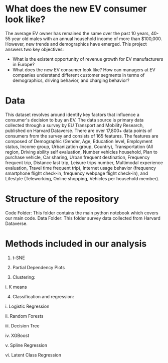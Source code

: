 # What does the new EV consumer look like?
The average EV owner has remained the same over the past 10 years, 40-55 year old males with an annual household income of more than $100,000. However, new trends and demographics have emerged. This project answers two key objectives: 
* What is the existent opportunity of revenue growth for EV manufacturers in Europe?
* What does the new EV consumer look like? How can managers at EV companies understand different customer segments in terms of demographics, driving behavior, and charging behavior? 

# Data
This dataset revolves around identify key factors that influence a consumer's decision to buy an EV. The data source is primary data collected through a survey by EU Transport and Mobility Research, published on Harvard Dataverse. There are over 17,800+ data points of consumers from the survey and consists of 165 features. The features are composed of Demographic (Gender, Age, Education level, Employment status, Income group, Urbanization group, Country), Transportation (All region, Driving ability self evaluation, Number vehicles household, Plan to purchase vehicle, Car sharing, Urban frequent destination, Frequency frequent trip,  Distance last trip, Leisure trips number, Multimodal experience evaluation, Travel time frequent trip), Internet usage behavior (frequency smartphone flight check-in, frequency webpage flight check-in), and Lifestyle (Teleworking, Online shopping, Vehicles per household member). 

# Structure of the repository
Code Folder: This folder contains the main python notebook which covers our main code. 
Data Folder: This folder survey data collected from Harvard Dataverse. 

# Methods included in our analysis
1. t-SNE
2. Partial Dependency Plots

3. Clustering:

  i. K means

4. Classification and regression:

  i. Logistic Regression

  ii. Random Forests

  iii. Decision Tree

  iv. XGBoost

  v. Spline Regression

  vi. Latent Class Regression





